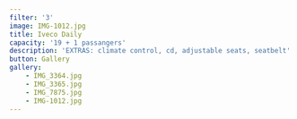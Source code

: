 ```yaml
---
filter: '3'
image: IMG-1012.jpg
title: Iveco Daily
capacity: '19 + 1 passangers'
description: 'EXTRAS: climate control, cd, adjustable seats, seatbelt'
button: Gallery
gallery:
    - IMG_3364.jpg
    - IMG_3365.jpg
    - IMG_7875.jpg
    - IMG-1012.jpg
---
```

